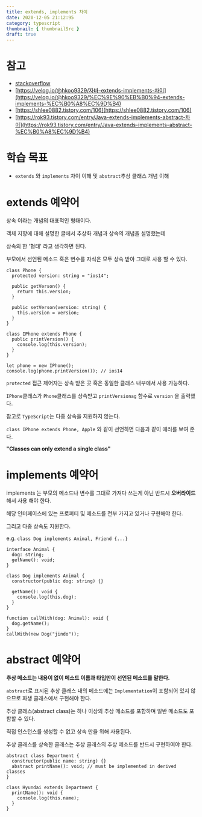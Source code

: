 ```yaml
---
title: extends, implements 차이
date: 2020-12-05 21:12:95
category: typescript
thumbnail: { thumbnailSrc }
draft: true
---
```


# 참고

- [stackoverflow](https://stackoverflow.com/questions/10839131/implements-vs-extends-when-to-use-whats-the-difference)
- [https://velog.io/@hkoo9329/자바-extends-implements-차이](https://velog.io/@hkoo9329/%EC%9E%90%EB%B0%94-extends-implements-%EC%B0%A8%EC%9D%B4)
- [https://shlee0882.tistory.com/106](https://shlee0882.tistory.com/106)
- [https://rok93.tistory.com/entry/Java-extends-implements-abstract-차이](https://rok93.tistory.com/entry/Java-extends-implements-abstract-%EC%B0%A8%EC%9D%B4)

# 학습 목표

- `extends` 와 `implements` 차이 이해 및 `abstract`추상 클래스 개념 이해

# extends 예약어

상속 이라는 개념의 대표적인 형태이다.

객체 지향에 대해 설명한 글에서 추상화 개념과 상속의 개념을 설명했는데

상속의 한 '형태' 라고 생각하면 된다.

부모에서 선언된 메소드 혹은 변수를 자식은 모두 상속 받아 그대로 사용 할 수 있다.

```tsx
class Phone {
  protected version: string = "ios14";

  public getVerson() {
    return this.version;
  }

  public setVerson(version: string) {
    this.version = version;
  }
}

class IPhone extends Phone {
  public printVersion() {
    console.log(this.version);
  }
}

let phone = new IPhone();
console.log(phone.printVersion()); // ios14
```

`protected` 접근 제어자는 상속 받은 곳  혹은 동일한 클래스 내부에서 사용 가능하다.

`IPhone`클래스가 `Phone`클래스를 상속받고 `printVersionag` 함수로 `version` 을 출력했다.

참고로 `TypeScript`는 다중 상속을 지원하지 않는다. 

`class IPhone extends Phone, Apple` 와 같이 선언하면 다음과 같이 에러를 보여 준다. 

**"Classes can only extend a single class"**

# implements 예약어

implements 는 부모의 메소드나 변수를 그대로 가져다 쓰는게 아닌 반드시 **오버라이드** 해서 사용 해야 한다.

해당 인터페이스에 있는 프로퍼티 및 메소드를 전부 가지고 있거나 구현해야 한다.

그리고 다중 상속도 지원한다.

e.g. `class Dog implements Animal, Friend {...}`

```tsx
interface Animal {
  dog: string;
  getName(): void;
}

class Dog implements Animal {
  constructor(public dog: string) {}

  getName(): void {
    console.log(this.dog);
  }
}

function callWith(dog: Animal): void {
  dog.getName();
}
callWith(new Dog("jindo"));
```

# abstract 예약어

**추상 메소드는 내용이 없이 메소드 이름과 타입만이 선언된 메소드를 말한다.**

`abstract`로 표시된 추상 클래스 내의 메소드에는 `Implementation`이 포함되어 있지 않으므로 파생 클래스에서 구현해야 한다.

추상 클래스(abstract class)는 하나 이상의 추상 메소드를 포함하며 일반 메소드도 포함할 수 있다.

직접 인스턴스를 생성할 수 없고 상속 만을 위해 사용된다.

 추상 클래스를 상속한 클래스는 추상 클래스의 추상 메소드를 반드시 구현하여야 한다.

```tsx
abstract class Department {
  constructor(public name: string) {}
  abstract printName(): void; // must be implemented in derived classes
}

class Hyundai extends Department {
  printName(): void {
    console.log(this.name);
  }
}
```